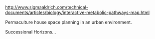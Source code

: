 <a href="http://www.sigmaaldrich.com/technical-documents/articles/biology/interactive-metabolic-pathways-map.html" target="_blank">http://www.sigmaaldrich.com/technical-documents/articles/biology/interactive-metabolic-pathways-map.html</a>

Permaculture house space planning in an urban environment.

Successional Horizons...
